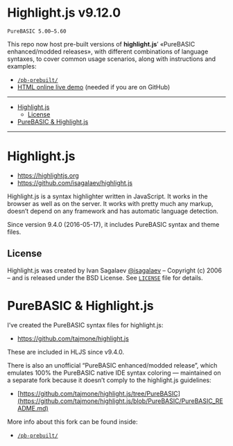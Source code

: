 Highlight.js v9.12.0
====================

    PureBASIC 5.00–5.60

This repo now host pre-built versions of **highlight.js**’ «PureBASIC enhanced/modded releases», with different combinations of language syntaxes, to cover common usage scenarios, along with instructions and examples:

-   [`/pb-prebuilt/`](./pb-prebuilt/)
-   [HTML online live demo](https://cdn.rawgit.com/tajmone/purebasic-archives/81ad00b/syntax-highlighting/highlight.js/pb-prebuilt/hljs-all/example.html) (needed if you are on GitHub)

------------------------------------------------------------------------

<!-- #toc -->
-   [Highlight.js](#highlightjs)
    -   [License](#license)
-   [PureBASIC & Highlight.js](#purebasic--highlightjs)

<!-- /toc -->

------------------------------------------------------------------------

Highlight.js
============

-   <https://highlightjs.org>
-   <https://github.com/isagalaev/highlight.js>

Highlight.js is a syntax highlighter written in JavaScript. It works in the browser as well as on the server. It works with pretty much any markup, doesn’t depend on any framework and has automatic language detection.

Since version 9.4.0 (2016-05-17), it includes PureBASIC syntax and theme files.

License
-------

Highlight.js was created by Ivan Sagalaev [@isagalaev](https://github.com/isagalaev) – Copyright (c) 2006 – and is released under the BSD License. See [`LICENSE`](LICENSE) file for details.

PureBASIC & Highlight.js
========================

I’ve created the PureBASIC syntax files for highlight.js:

-   <https://github.com/tajmone/highlight.js>

These are included in HLJS since v9.4.0.

There is also an unofficial “PureBASIC enhanced/modded release”, which emulates 100% the PureBASIC native IDE syntax coloring — maintained on a separate fork because it doesn’t comply to the highlight.js guidelines:

-   [https://github.com/tajmone/highlight.js/tree/PureBASIC](https://github.com/tajmone/highlight.js/blob/PureBASIC/PureBASIC_README.md)

More info about this fork can be found inside:

-   [`/pb-prebuilt/`](./pb-prebuilt/)

